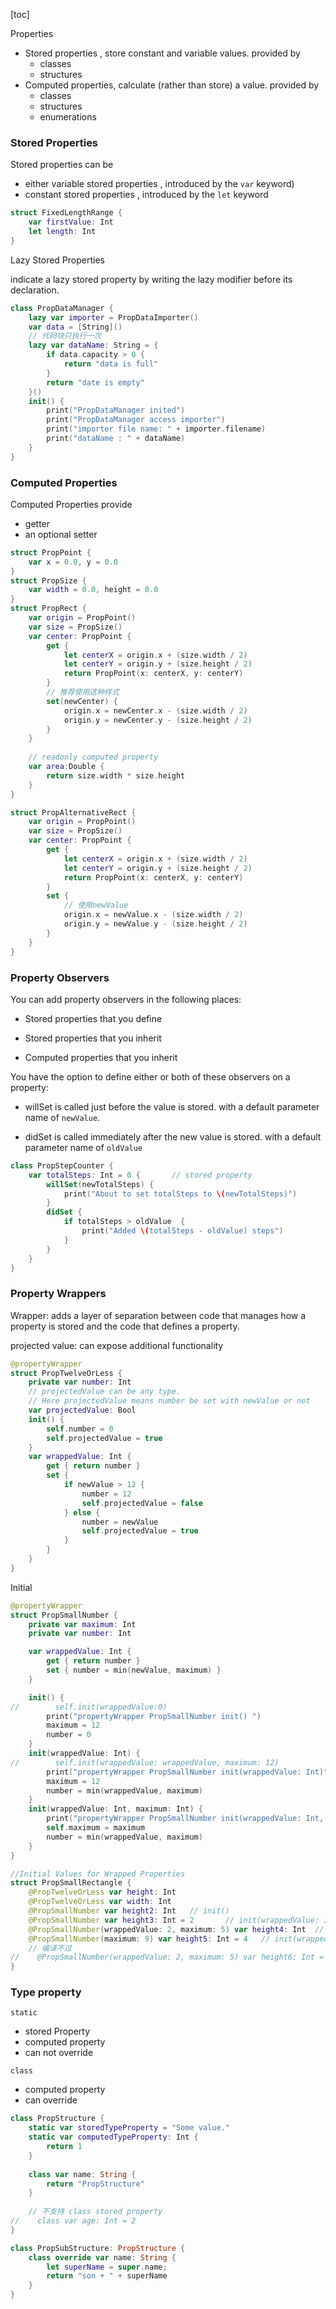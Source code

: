 [toc]

Properties

- Stored properties , store constant and variable values. provided  by 
  - classes 
  - structures
- Computed properties,  calculate (rather than store) a value. provided  by 
  - classes 
  - structures
  - enumerations

### Stored Properties

Stored properties can be 

- either variable stored properties , introduced by the ``var`` keyword)
- constant stored properties , introduced by the ``let`` keyword

```swift
struct FixedLengthRange {
    var firstValue: Int
    let length: Int
}
```

Lazy Stored Properties

indicate a lazy stored property by writing the lazy modifier before its declaration.

```swift
class PropDataManager {
    lazy var importer = PropDataImporter()
    var data = [String]()
    // 代码块只执行一次
    lazy var dataName: String = {
        if data.capacity > 0 {
            return "data is full"
        }
        return "date is empty"
    }()
    init() {
        print("PropDataManager inited")
        print("PropDataManager access importer")
        print("importer file name: " + importer.filename)
        print("dataName : " + dataName)
    }
}
```

### Computed Properties 

Computed Properties provide

- getter
- an optional setter

```swift
struct PropPoint {
    var x = 0.0, y = 0.0
}
struct PropSize {
    var width = 0.0, height = 0.0
}
struct PropRect {
    var origin = PropPoint()
    var size = PropSize()
    var center: PropPoint {
        get {
            let centerX = origin.x + (size.width / 2)
            let centerY = origin.y + (size.height / 2)
            return PropPoint(x: centerX, y: centerY)
        }
        // 推荐使用这种样式
        set(newCenter) {
            origin.x = newCenter.x - (size.width / 2)
            origin.y = newCenter.y - (size.height / 2)
        }
    }
    
    // readonly computed property
    var area:Double {
        return size.width * size.height
    }
}

struct PropAlternativeRect {
    var origin = PropPoint()
    var size = PropSize()
    var center: PropPoint {
        get {
            let centerX = origin.x + (size.width / 2)
            let centerY = origin.y + (size.height / 2)
            return PropPoint(x: centerX, y: centerY)
        }
        set {
            // 使用newValue
            origin.x = newValue.x - (size.width / 2)
            origin.y = newValue.y - (size.height / 2)
        }
    }
}
```

### Property Observers

You can add property observers in the following places:

- Stored properties that you define

- Stored properties that you inherit

- Computed properties that you inherit

You have the option to define either or both of these observers on a property:

- willSet is called just before the value is stored. with a default parameter name of ``newValue``.

- didSet is called immediately after the new value is stored. with a default parameter name of ``oldValue``

```swift
class PropStepCounter {
    var totalSteps: Int = 0 {       // stored property
        willSet(newTotalSteps) {
            print("About to set totalSteps to \(newTotalSteps)")
        }
        didSet {
            if totalSteps > oldValue  {
                print("Added \(totalSteps - oldValue) steps")
            }
        }
    }
}
```

### Property Wrappers

Wrapper: adds a layer of separation between code that manages how a property is stored and the code that defines a property.

projected value:  can expose additional functionality

```swift
@propertyWrapper
struct PropTwelveOrLess {
    private var number: Int
    // projectedValue can be any type.
    // Here projectedValue means number be set with newValue or not
    var projectedValue: Bool
    init() {
        self.number = 0
        self.projectedValue = true
    }
    var wrappedValue: Int {
        get { return number }
        set {
            if newValue > 12 {
                number = 12
                self.projectedValue = false
            } else {
                number = newValue
                self.projectedValue = true
            }
        }
    }
}
```

Initial

```swift
@propertyWrapper
struct PropSmallNumber {
    private var maximum: Int
    private var number: Int

    var wrappedValue: Int {
        get { return number }
        set { number = min(newValue, maximum) }
    }

    init() {
//        self.init(wrappedValue:0)
        print("propertyWrapper PropSmallNumber init() ")
        maximum = 12
        number = 0
    }
    init(wrappedValue: Int) {
//        self.init(wrappedValue: wrappedValue, maximum: 12)
        print("propertyWrapper PropSmallNumber init(wrappedValue: Int)")
        maximum = 12
        number = min(wrappedValue, maximum)
    }
    init(wrappedValue: Int, maximum: Int) {
        print("propertyWrapper PropSmallNumber init(wrappedValue: Int, maximum: Int)")
        self.maximum = maximum
        number = min(wrappedValue, maximum)
    }
}

//Initial Values for Wrapped Properties
struct PropSmallRectangle {
    @PropTwelveOrLess var height: Int
    @PropTwelveOrLess var width: Int
    @PropSmallNumber var height2: Int   // init()
    @PropSmallNumber var height3: Int = 2       // init(wrappedValue: Int)
    @PropSmallNumber(wrappedValue: 2, maximum: 5) var height4: Int  // init(wrappedValue: Int, maximum: Int)
    @PropSmallNumber(maximum: 9) var height5: Int = 4   // init(wrappedValue: Int, maximum: Int)
    // 编译不过
//    @PropSmallNumber(wrappedValue: 2, maximum: 5) var height6: Int = 4
}
```

### Type property

`static`

- stored Property
- computed property
- can not override

`class`

- computed property
- can override

```swift
class PropStructure {
    static var storedTypeProperty = "Some value."
    static var computedTypeProperty: Int {
        return 1
    }
    
    class var name: String {
        return "PropStructure"
    }
    
    // 不支持 class stored property
//    class var age: Int = 2
}

class PropSubStructure: PropStructure {
    class override var name: String {
        let superName = super.name;
        return "son + " + superName
    }
}		
```
